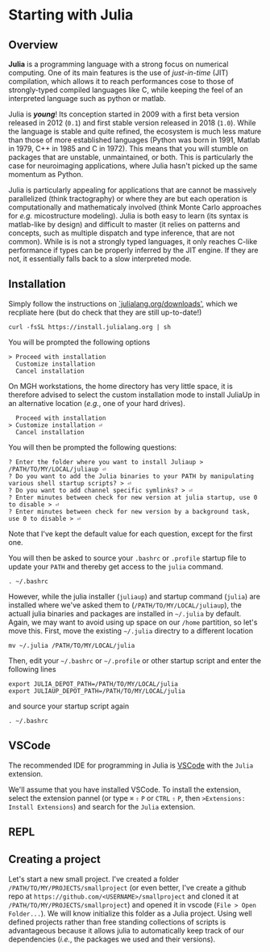 # Starting with Julia

## Overview

__Julia__ is a programming language with a strong focus on numerical computing. 
One of its main features is the use of _just-in-time_ (JIT) compilation, which allows it to reach 
performances cose to those of strongly-typed compiled languages like C, while keeping the 
feel of an interpreted language such as python or matlab. 

Julia is ___young___! Its conception started in 2009 with a first beta version released in 
2012 (`0.1`) and first stable version released in 2018 (`1.0`). While the language is 
stable and quite refined, the ecosystem is much less mature than those of more 
established languages (Python was born in 1991, Matlab in 1979, C++ in 1985 and C in 1972). 
This means that you will stumble on packages that are unstable, unmaintained, or both. 
This is particularly the case for neuroimaging applications, where Julia hasn't picked up 
the same momentum as Python.

Julia is particularly appealing for applications that are cannot be massively parallelized 
(think tractography) or where they are but each operation is computationally and mathematicaly 
involved (think Monte Carlo approaches for _e.g._ micostructure modeling). Julia is both 
easy to learn (its syntax is matlab-like by design) and difficult to master (it relies on 
patterns and concepts, such as multiple dispatch and type inference, that are not common). 
While is is not a strongly typed languages, it only reaches C-like performance if types 
can be properly inferred by the JIT engine. If they are not, it essentially falls back 
to a slow interpreted mode.

## Installation

Simply follow the instructions on [`julialang.org/downloads'](https://julialang.org/downloads/), which 
we recpliate here (but do check that they are still up-to-date!)

```shell
curl -fsSL https://install.julialang.org | sh
```

You will be prompted the following options
```
> Proceed with installation
  Customize installation
  Cancel installation
```
On MGH workstations, the home directory has very little space, it is therefore advised to select the
custom installation mode to install JuliaUp in an alternative location (_e.g._, one of your hard drives).
```
  Proceed with installation
> Customize installation ⏎
  Cancel installation
```
You will then be prompted the following questions:
```
? Enter the folder where you want to install Juliaup > /PATH/TO/MY/LOCAL/juliaup ⏎
? Do you want to add the Julia binaries to your PATH by manipulating various shell startup scripts? > ⏎
? Do you want to add channel specific symlinks? > ⏎
? Enter minutes between check for new version at julia startup, use 0 to disable > ⏎
? Enter minutes between check for new version by a background task, use 0 to disable > ⏎
```
Note that I've kept the default value for each question, except for the first one.

You will then be asked to source your `.bashrc` or `.profile` startup file to update your `PATH`
and thereby get access to the `julia` command.
```
. ~/.bashrc
```

However, while the julia installer (`juliaup`) and startup command (`julia`) are installed where we've asked them
to (`/PATH/TO/MY/LOCAL/juliaup`), the actuall julia binaries and packages are installed in `~/.julia` by default.
Again, we may want to avoid using up space on our `/home` partition, so let's move this. First, move the existing
`~/.julia` directry to a different location
```shell
mv ~/.julia /PATH/TO/MY/LOCAL/julia
```
Then, edit your `~/.bashrc` or `~/.profile` or other startup script and enter the following lines
```
export JULIA_DEPOT_PATH=/PATH/TO/MY/LOCAL/julia
export JULIAUP_DEPOT_PATH=/PATH/TO/MY/LOCAL/julia
```
and source your startup script again
```
. ~/.bashrc
```

## VSCode

The recommended IDE for programming in Julia is [VSCode](https://code.visualstudio.com) with the `Julia` extension. 

We'll assume that you have installed VSCode. To install the extension, select the extension pannel 
(or type `⌘` `⇧` `P` or `CTRL` `⇧` `P`, then `>Extensions: Install Extensions`) and search for the `Julia` extension.

## REPL

## Creating a project

Let's start a new small project. I've created a folder `/PATH/TO/MY/PROJECTS/smallproject` (or even better, I've create a github repo at `https://github.com/<USERNAME>/smallproject` and cloned it at `/PATH/TO/MY/PROJECTS/smallproject`) and opened it in vscode (`File > Open Folder...`). We will know initialize this folder as a Julia project. Using well defined projects rather than free standing collections of scripts is advantageous because it allows julia to automatically keep track of our dependencies (_i.e._, the packages we used and their versions).
